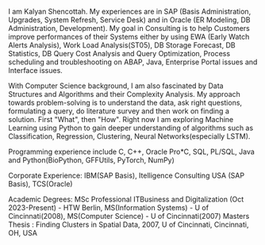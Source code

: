 I am Kalyan Shencottah. My experiences are in SAP (Basis Administration, Upgrades, System Refresh, Service Desk) and in Oracle (ER Modeling, DB Administration, Development). 
My goal in Consulting is to help Customers improve performances of their Systems either by using EWA (Early Watch Alerts Analysis), Work Load Analysis(ST05), DB Storage Forecast, DB Statistics, DB Query Cost Analysis and Query Optimization, Process scheduling and troubleshooting on ABAP, Java, Enterprise Portal issues and Interface issues.

With Computer Science background, I am also fascinated by Data Structures and Algorithms and their Complexity Analysis.  My approach towards problem-solving is to understand the data, ask right questions, formulating a query, do literature survey and then work on finding a solution. First "What", then "How". Right now I am exploring Machine Learning using Python to gain deeper understanding of algorithms such as Classification, Regression, Clustering, Neural Networks(especially LSTM).

Programming experience include C, C++, Oracle Pro*C, SQL, PL/SQL, Java and Python(BioPython, GFFUtils, PyTorch, NumPy)

Corporate Experience: IBM(SAP Basis), Itelligence Consulting USA (SAP Basis), TCS(Oracle)

Academic Degrees: MSc Professional ITBusiness and Digitalization (Oct 2023-Present) - HTW Berlin, MS(Information Systems) - U of Cincinnati(2008), MS(Computer Science) - U of Cincinnati(2007)
Masters Thesis : Finding Clusters in Spatial Data, 2007, U of Cincinnati, Cincinnati, OH, USA

<!---
kalyanshencottah/kalyanshencottah is a ✨ special ✨ repository because its `README.md` (this file) appears on your GitHub profile.
You can click the Preview link to take a look at your changes.
--->
